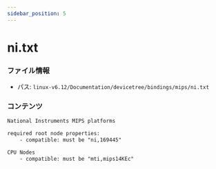 ```yaml
---
sidebar_position: 5
---
```

# ni.txt

### ファイル情報

- パス: `linux-v6.12/Documentation/devicetree/bindings/mips/ni.txt`

### コンテンツ

```txt
National Instruments MIPS platforms

required root node properties:
	- compatible: must be "ni,169445"

CPU Nodes
	- compatible: must be "mti,mips14KEc"

```
